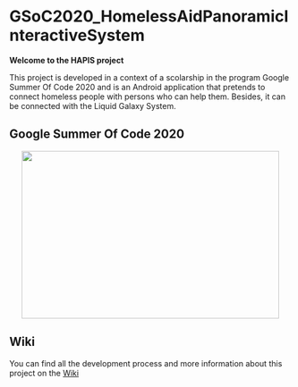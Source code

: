 # GSoC2020_HomelessAidPanoramicInteractiveSystem

__Welcome to the HAPIS project__

This project is developed in a context of a scolarship in the program Google Summer Of Code 2020 and is an Android application that pretends
to connect homeless people with persons who can help them. Besides, it can be connected with the Liquid Galaxy System.

 ## __Google Summer Of Code 2020__
 
 <p align="center"> 
 <img width="460" height="300" src="https://jderobot.github.io/assets/images/activities/gsoc-2020.jpg">
</p>

## __Wiki__
 
 You can find all the development process and more information about this project on the [Wiki](https://github.com/LiquidGalaxyLAB/Python-library-for-real-time-data-visualization----Web-Interface/wiki) 
